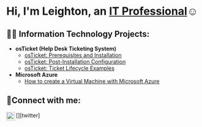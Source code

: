 <h1>Hi, I'm Leighton, an <a href="https://www.linkedin.com/in/leighton-draggon-ii-79848aa5/">IT Professional</a>☺</h1>

<h2>👨‍💻 Information Technology Projects:</h2>

- <b>osTicket (Help Desk Ticketing System)</b>
  - [osTicket: Prerequisites and Installation](https://github.com/leightondraggonII/osticket-prereqs)
  - [osTicket: Post-Installation Configuration](https://github.com/leightondraggonII/osticket-postinstallconfig)
  - [osTicket: Ticket Lifecycle Examples](https://github.com/leightondraggonII/osticket-lifecycle)
- <b>Microsoft Azure</b>
  - [How to create a Virtual Machine with Microsoft Azure](https://github.com/leightondraggonII/Microsoft-Azure-Virtual-Machine-Creation-and-Connection)
 
<h2>🤳Connect with me:</h2>

[<img align="left" alt="Josh | Twitter" width="22px" src="https://cdn.jsdelivr.net/npm/simple-icons@v3/icons/twitter.svg" />][twitter]


[linkedin]: [https://linkedin.com/in/Josh](https://www.linkedin.com/in/leighton-draggon-ii-79848aa5/)
